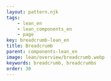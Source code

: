 ```yaml
---
layout: pattern.njk
tags: 
    - lean_en
    - lean_components_en
    - page
key: breadcrumb-lean_en
title: Breadcrumb
parent: components-lean_en
image: lean/overview/breadcrumb.webp
keywords: breadcrumb, breadcrumbs
order: 30
---
```


